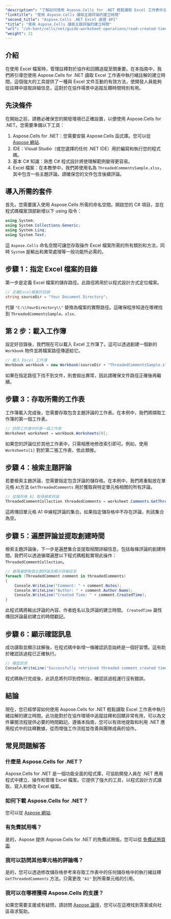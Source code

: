 ```yaml
---
"description": "了解如何使用 Aspose.Cells for .NET 輕鬆讀取 Excel 工作表中主題註解的建立時間。請遵循我們詳細的逐步指南。"
"linktitle": "使用 Aspose.Cells 讀取主題評論的建立時間"
"second_title": "Aspose.Cells .NET Excel 處理 API"
"title": "使用 Aspose.Cells 讀取主題評論的建立時間"
"url": "/zh-hant/cells/net/guide-worksheet-operations/read-created-time-of-threaded-comment/"
"weight": 21
---
```


## 介紹

在使用 Excel 檔案時，管理註釋對於協作和回饋追蹤至關重要。在本指南中，我們將引導您使用 Aspose.Cells for .NET 讀取 Excel 工作表中執行緒註解的建立時間。這個強大的工具提供了一種與 Excel 文件互動的有效方法，使開發人員能夠從註釋中提取詳細信息，這對於在協作場景中追蹤反饋時間特別有用。

## 先決條件

在開始之前，請務必確保您的開發環境已正確設置，以便使用 Aspose.Cells for .NET。您需要準備以下工具：

1. Aspose.Cells for .NET：您需要安裝 Aspose.Cells 函式庫。您可以從 [Aspose 網站](https://releases。aspose.com/cells/net/).
2. IDE：Visual Studio（或您選擇的任何 .NET IDE）用於編寫和執行您的程式碼。
3. 基本 C# 知識：熟悉 C# 程式設計將使理解範例變得更容易。
4. Excel 檔案：在本教學中，我們將使用名為 `ThreadedCommentsSample.xlsx`，其中包含一些主題評論。請確保您的文件包含後續評論。

## 導入所需的套件

首先，您需要匯入使用 Aspose.Cells 所需的命名空間。開啟您的 C# 項目，並在程式碼檔案頂部新增以下 using 指令：

```csharp
using System;
using System.Collections.Generic;
using System.Linq;
using System.Text;
```

這 `Aspose.Cells` 命名空間可讓您存取操作 Excel 檔案所需的所有類別和方法，同時 `System` 是輸出和異常處理等一般功能所必需的。

## 步驟 1：指定 Excel 檔案的目錄

第一步是定義 Excel 檔案的儲存路徑。此路徑將用於以程式設計方式定位檔案。

```csharp
// 定義Excel檔案的目錄
string sourceDir = "Your Document Directory";
```

代替 `"C:\\YourDirectory\\"` 替換為檔案的實際路徑。這確保程序知道在哪裡找到 `ThreadedCommentsSample。xlsx`.

## 第 2 步：載入工作簿

設定好目錄後，我們現在可以載入 Excel 工作簿了。這可以透過創建一個新的 `Workbook` 物件並將檔案路徑傳遞給它。

```csharp
// 載入 Excel 工作簿
Workbook workbook = new Workbook(sourceDir + "ThreadedCommentsSample.xlsx");
```

如果在指定路徑下找不到文件，則會拋出異常，因此請確保文件路徑正確後再繼續。

## 步驟 3：存取所需的工作表

工作簿載入完成後，您需要存取包含主題評論的工作表。在本例中，我們將擷取工作簿的第一個工作表。

```csharp
// 訪問工作簿中的第一個工作表
Worksheet worksheet = workbook.Worksheets[0];
```

如果您的評論位於其他工作表中，只需相應地修改索引即可。例如，使用 `Worksheets[1]` 對於第二張工作表，依此類推。

## 步驟 4：檢索主題評論

若要檢索主題評論，您需要指定包含評論的儲存格。在本例中，我們將重點放在單元格 `A1`方法 `GetThreadedComments` 用於獲取與特定單元格相關的所有評論。

```csharp
// 從儲存格 A1 取得線索評論
ThreadedCommentCollection threadedComments = worksheet.Comments.GetThreadedComments("A1");
```

這將傳回單元格 A1 中線程評論的集合。如果指定儲存格中不存在評論，則該集合為空。

## 步驟 5：遍歷評論並提取創建時間

檢索主題評論後，下一步是遍歷集合並提取相關詳細信息，包括每條評論的創建時間。我們可以透過循環遍歷以下程式碼輕鬆實現此操作： `ThreadedCommentCollection`。

```csharp
// 循環遍歷每個主題評論並顯示詳細信息
foreach (ThreadedComment comment in threadedComments)
{
    Console.WriteLine("Comment: " + comment.Notes);
    Console.WriteLine("Author: " + comment.Author.Name);
    Console.WriteLine("Created Time: " + comment.CreatedTime);
}
```

此程式碼將輸出評論的內容、作者姓名以及評論的建立時間。 `CreatedTime` 屬性傳回評論最初建立的時間戳記。

## 步驟 6：顯示確認訊息

成功讀取並顯示註解後，在程式碼中新增一條確認訊息始終是一個好習慣。這有助於確認該過程已正確執行。

```csharp
// 確認訊息
Console.WriteLine("Successfully retrieved threaded comment created times.");
```

程式碼執行完成後，此訊息將列印到控制台，確認該過程運行沒有錯誤。

## 結論

現在，您已經學習如何使用 Aspose.Cells for .NET 輕鬆讀取 Excel 工作表中執行緒註解的建立時間。此功能對於在協作環境中追蹤註釋和回饋非常有用，可以為文件審閱流程提供必要的時間戳記。遵循本指南，您可以有效地提取和利用 .NET 應用程式中的註釋數據，從而增強工作流程並改善與團隊成員的協作。

## 常見問題解答

### 什麼是 Aspose.Cells for .NET？

Aspose.Cells for .NET 是一個功能全面的程式庫，可協助開發人員在 .NET 應用程式中建立、操作和管理 Excel 檔案。它提供了強大的工具，以程式設計方式讀取、寫入和修改 Excel 檔案。

### 如何下載 Aspose.Cells for .NET？

您可以從 [Aspose 網站](https://releases。aspose.com/cells/net/).

### 有免費試用嗎？

是的，Aspose 提供 Aspose.Cells for .NET 的免費試用版。您可以從 [免費試用頁面](https://releases。aspose.com/).

### 我可以訪問其他單元格的評論嗎？

是的，您可以透過修改儲存格參考來存取工作表中的任何儲存格中的執行緒註釋 `GetThreadedComments` 方法。只需更改 `"A1"` 到所需單元格的引用。

### 我可以在哪裡獲得 Aspose.Cells 的支援？

如果您需要支援或有疑問，請訪問 [Aspose 論壇](https://forum.aspose.com/c/cells/9)，您可以在這裡找到答案或向社區尋求幫助。